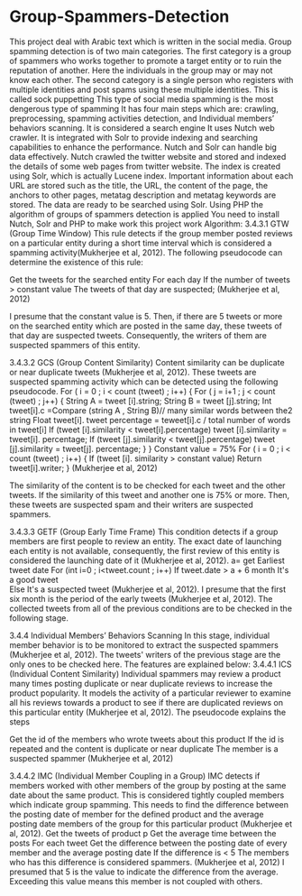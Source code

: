 # Group-Spammers-Detection
This project deal with Arabic text which is written in the social media. 
Group spamming detection is of two main categories. The first category is a group of spammers who works together to promote a target entity or to ruin the reputation of another. Here the individuals in the group may or may not know each other. The second category is a single person who registers with multiple identities and post spams using these multiple identities. This is called sock puppetting
This type of social media spamming is the most dengerous type of spamming
It has four main steps which are: crawling, preprocessing, spamming activities detection,  and Individual members’ behaviors scanning.
It is considered a search engine It uses Nutch web crawler. 
It is integrated with Solr to provide indexing and searching capabilities to enhance the performance. 
Nutch and Solr can handle big data effectively. 
Nutch crawled the twitter website and stored and indexed the details of some web pages from twitter website. 
The index is created using Solr, which is actually Lucene index. 
Important information about each URL are stored such as the title, the URL, the content of the page, the anchors to other pages, metatag description and metatag keywords are stored. 
The data are ready to be searched using Solr. 
Using PHP the algorithm of groups of spammers detection is applied 
You  need to install Nutch, Solr and PHP to make work this project work
Algorithm:
3.4.3.1	GTW (Group Time Window)
This rule detects if the group member posted reviews on a particular entity during a short time interval which is considered a spamming activity(Mukherjee et al, 2012). The following pseudocode can determine the existence of this rule:
 

Get the tweets for the searched entity
For each day 
If the number of tweets > constant value
The tweets of that day are suspected; (Mukherjee et al, 2012)


I presume that the constant value is 5. Then, if there are 5 tweets or more on the searched entity which are posted in the same day, these tweets of that day are suspected tweets. Consequently, the writers of them are suspected spammers of this entity. 

3.4.3.2	GCS (Group Content Similarity)
Content similarity can be duplicate or near duplicate tweets (Mukherjee et al, 2012). These tweets are suspected spamming activity which can be detected using the following pseudocode. 
For ( i = 0 ; i < count (tweet) ; i++)
{
For ( j = i+1 ; j < count (tweet) ; j++)
{
String A = tweet [i].string;
String B = tweet [j].string;
Int tweet[i].c =Compare (string A , String B)// many similar words between the2 string
Float tweet[i]. tweet percentage = teweet[i].c / total number of words in tweet[i] 
If (tweet [i].similarity < tweet[i].percentage)
 tweet [i].similarity = tweet[i]. percentage;
If (tweet [j].similarity < tweet[j].percentage) 
tweet [j].similarity = tweet[j]. percentage;
}
}
Constant value = 75%
For ( i = 0 ; i < count (tweet) ; i++)
{
If (tweet [i]. similarity > constant value)
Return tweet[i].writer;
} (Mukherjee et al, 2012)

The similarity of the content is to be checked for each tweet and the other tweets. If the similarity of this tweet and another one is 75% or more. Then, these tweets are suspected spam and their writers are suspected spammers. 

3.4.3.3	GETF (Group Early Time Frame)
This condition detects if a group members are first people to review an entity. The exact date of launching each entity is not available, consequently, the first review of this entity is considered the launching date of it (Mukherjee et al, 2012).
a= get Earliest tweet date 
For (int i=0 ; i<tweet.count ; i++)
If tweet.date > a + 6 month
It's a good tweet	
	Else
	   It's a suspected tweet (Mukherjee et al, 2012).
I presume that the first six month is the period of the early tweets (Mukherjee et al, 2012). The collected tweets from all of the previous conditions are to be checked in the following stage. 

3.4.4	Individual Members’ Behaviors Scanning
In this stage, individual member behavior is to be monitored to extract the suspected spammers (Mukherjee et al, 2012). The tweets' writers of the previous stage are the only ones to be checked here. The features are explained below:
3.4.4.1	ICS (Individual Content Similarity)
Individual spammers may review a product many times posting duplicate or near duplicate reviews to increase the product popularity. It models the activity of a particular reviewer to examine all his reviews towards a product to see if there are duplicated reviews on this particular entity (Mukherjee et al, 2012). The pseudocode explains the steps

Get the id of the members who wrote tweets about this product
If the id is repeated and the content is duplicate or near duplicate
			The member is a suspected spammer (Mukherjee et al, 2012)


3.4.4.2	IMC (Individual Member Coupling in a Group)
IMC detects if members worked with other members of the group by posting at the same date about the same product. This is considered tightly coupled members which indicate group spamming. This needs to find the difference between the posting date of member for the defined product and the average posting date members of the group for this particular product (Mukherjee et al, 2012).
Get the tweets of product p
Get the average time between the posts
For each tweet
	Get the difference between the posting date of every member and the average posting date 
	If the difference is < 5 
		The members who has this difference is considered spammers.
(Mukherjee et al, 2012)
I presumed that 5 is the value to indicate the difference from the average. Exceeding this value means this member is not coupled with others. 
